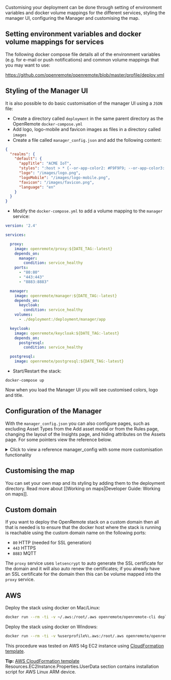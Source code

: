 Customising your deployment can be done through setting of environment variables and docker volume mappings for the different services, styling the manager UI, configuring the Manager and customising the map.

## Setting environment variables and docker volume mappings for services

The following docker compose file details all of the environment variables (e.g. for e-mail or push notifications) and common volume mappings that you may want to use:

https://github.com/openremote/openremote/blob/master/profile/deploy.yml

## Styling of the Manager UI
It is also possible to do basic customisation of the manager UI using a `JSON` file:

- Create a directory called `deployment` in the same parent directory as the OpenRemote `docker-compose.yml`
- Add logo, logo-mobile and favicon images as files in a directory called `images`
- Create a file called `manager_config.json` and add the following content:

```json
{
  "realms": {
    "default": {
      "appTitle": "ACME IoT",
      "styles": ":host > * {--or-app-color2: #F9F9F9; --or-app-color3: #22211f; --or-app-color4: #1b5630; --or-app-color5: #CCCCCC;}",
      "logo": "/images/logo.png",
      "logoMobile": "/images/logo-mobile.png",
      "favicon": "/images/favicon.png",
      "language": "en"
    }
  }
}
```

- Modify the `docker-compose.yml` to add a volume mapping to the `manager` service:
```yaml
version: '2.4'

services:

  proxy:
    image: openremote/proxy:${DATE_TAG:-latest}
    depends_on:
      manager:
        condition: service_healthy
    ports:
      - "80:80"
      - "443:443"
      - "8883:8883"

  manager:
    image: openremote/manager:${DATE_TAG:-latest}
    depends_on:
      keycloak:
        condition: service_healthy
    volumes:
      - ./deployment:/deployment/manager/app

  keycloak:
    image: openremote/keycloak:${DATE_TAG:-latest}
    depends_on:
      postgresql:
        condition: service_healthy

  postgresql:
    image: openremote/postgresql:${DATE_TAG:-latest}
```

- Start/Restart the stack:
```
docker-compose up
```
Now when you load the Manager UI you will see customised colors, logo and title. 

## Configuration of the Manager
With the `manager_config.json` you can also configure pages, such as excluding Asset Types from the Add asset modal or from the Rules page, changing the layout of the Insights page, and hiding attributes on the Assets page. For some pointers view the reference below.

<details><summary>Click to view a reference manager_config with some more customisation functionality</summary>
<p>

```json
{
  "pages": {
    "map": {
      "default": {
        "exclude": [
          "notes"
        ]
      },
      "assetTypes": {
        "WeatherAsset": {
          "exclude": [
            "location",
            "notes",
            "model",
            "manufacturer"
          ]
        }
      }
    },
    "rules": {
      "rules": {
        "controls": {
          "allowedLanguages": ["JSON", "FLOW", "GROOVY"],
          "allowedActionTargetTypes": {
            "actions": {
              "email": [
                "CUSTOM", "USER"
              ],
              "push": [
                "ASSET", "USER"
              ]
            }
          }
        },
        "descriptors": {
          "all": {
            "excludeAssets": [
              "TradfriLightAsset",
              "TradfriPlugAsset",
              "ArtnetLightAsset"
            ],
            "assets": {
              "*": {
                "excludeAttributes": [
                  "location"
                ]
              }
            }
          }
        }
      }
    },
    "insights": {
      "panels": {
        "chart": {
          "type": "chart",
          "hideOnMobile": true,
          "panelStyles": {
            "gridColumn": "1 / -1"
          }
        },
        "kpi1": {
          "type": "kpi",
          "hideOnMobile": false
        },
        "kpi2": {
          "type": "kpi",
          "hideOnMobile": false
        },
        "kpi3": {
          "type": "kpi",
          "hideOnMobile": false
        },
        "kpi4": {
          "type": "kpi",
          "hideOnMobile": false
        },
        "kpi5": {
          "type": "kpi",
          "hideOnMobile": false
        },
        "kpi6": {
          "type": "kpi",
          "hideOnMobile": false
        },
        "kpi7": {
          "type": "kpi",
          "hideOnMobile": false
        },
        "kpi8": {
          "type": "kpi",
          "hideOnMobile": false
        },
        "chart2": {
          "type": "chart",
          "hideOnMobile": true,
          "panelStyles": {
            "gridColumn": "1 / -1"
          }
        },
        "chart3": {
          "type": "chart",
          "hideOnMobile": true,
          "panelStyles": {
            "gridColumn": "1 / -1"
          }
        }
      }
    },
    "assets": {
      "tree": {
        "add": {
          "typesParent": {
            "default": {
              "exclude": [
                "TradfriLightAsset",
                "TradfriPlugAsset",
                "ArtnetLightAsset",
                "ArtnetAgent",
                "MacroAgent",
                "ControllerAgent",
                "KNXAgent",
                "ZWAgent",
                "TradfriAgent",
                "TimerAgent",
                "VelbusTcpAgent",
                "VelbusSerialAgent"
              ]
            }
          }
        }
      },
      "viewer": {
        "default": {
          "panels": {
            "attributes": {
              "type": "info",
              "attributes": {
                "exclude": ["location", "notes", "manufacturer", "model"]
              },
              "properties": {
                "include": []
              }
            }
          }
        },
        "assetTypes": {
          "WeatherAsset": {
            "panels": {
              "attributes": {
                "type": "info",
                "attributes": {
                  "exclude": ["location", "Radiation", "UVIndex", "currentWeather", "notes", "manufacturer", "model"]
                },
                "properties": {
                  "include": []
                }
              }
            }
          }
        },
        "historyConfig": {
          "table": {
            "attributeNames": {
              "optimiseTarget": {
                "columns": [
                  {
                    "header": "Optimise target",
                    "type": "prop",
                    "path": "$."
                  },
                  {
                    "header": "Timestamp",
                    "type": "timestamp"
                  }
                ]
              }
            }
          }
        }
      }
    }
  },
  "realms": {
    "default": {
      "appTitle": "ACME IoT",
      "headers": [
        "map", "assets", "rules", "insights", "language", "users", "roles", "account", "logs", "logout"
      ],
      "styles": ":host > * {--or-app-color2: #F9F9F9; --or-app-color3: #22211f; --or-app-color4: #1b5630; --or-app-color5: #CCCCCC;}",
      "logo": "/images/logo.png",
      "logoMobile": "/images/logo-mobile.png",
      "favicon": "/images/favicon.png",
      "language": "en"
    }
  }
}
```

</p>
</details>

## Customising the map
You can set your own map and its styling by adding them to the deployment directory. Read more about [[Working on maps|Developer Guide: Working on maps]].

## Custom domain
If you want to deploy the OpenRemote stack on a custom domain then all that is needed is to ensure that the docker host where the stack is running is reachable using the custom domain name on the following ports:

- `80` HTTP (needed for SSL generation)
- `443` HTTPS
- `8883` MQTT

The `proxy` service uses `letsencrypt` to auto generate the SSL certificate for the domain and it will also auto renew the certificates; if you already have an SSL certificate for the domain then this can be volume mapped into the `proxy` service.


## AWS

Deploy the stack using docker on Mac/Linux:
```bash
docker run --rm -ti -v ~/.aws:/root/.aws openremote/openremote-cli deploy --provider aws -v --dnsname test-osx.mvp.openremote.io
```
Deploy the stack using docker on Windows:
```bash
docker run --rm -ti -v %userprofile%\.aws:/root/.aws openremote/openremote-cli deploy --provider aws -v --dnsname test-win.mvp.openremote.io
```

This procedure was tested on AWS t4g EC2 instance using [CloudFormation template](https://github.com/openremote/openremote/gitlab-ci/aws-cloudformation.template.arm64.yml).

**Tip:** [AWS CloudFormation template](https://github.com/openremote/openremote/gitlab-ci/aws-cloudformation.template.arm64.yml) Resources.EC2Instance.Properties.UserData section contains installation script for AWS Linux ARM device.